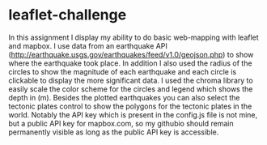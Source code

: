 # leaflet-challenge

In this assignment I display my ability to do basic web-mapping with leaflet and mapbox. I use data from an earthquake API (http://earthquake.usgs.gov/earthquakes/feed/v1.0/geojson.php) to show where the earthquake took place. In addition I also used the radius of the circles to show  the magnitude of each earthquake and each circle is clickable to display the more significant data. I used the chroma library to easily scale the color scheme for the circles and legend which shows the depth in (m). Besides the plotted earthquakes you can also select the tectonic plates control to show the polygons for the tectonic plates in the world. Notably the API key which is present in the config.js file is not mine, but a public API key for mapbox.com, so my githubio should remain permanently visible as long as the public API key is accessible. 